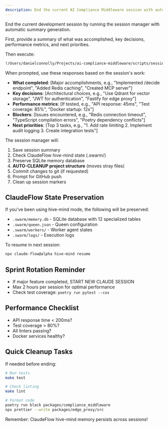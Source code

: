 ```yaml
---
description: End the current AI Compliance Middleware session with automatic summary and ClaudeFlow state preservation
---
```


End the current development session by running the session manager with automatic summary generation.

First, provide a summary of what was accomplished, key decisions, performance metrics, and next priorities.

Then execute:
```bash
!/Users/danielconnolly/Projects/ai-compliance-middleware/scripts/session-manager.sh end
```

When prompted, use these responses based on the session's work:
- **What completed**: [Major accomplishments, e.g., "Implemented /decide endpoint", "Added Redis caching", "Created MCP server"]
- **Key decisions**: [Architectural choices, e.g., "Use Qdrant for vector storage", "JWT for authentication", "Fastify for edge proxy"]
- **Performance metrics**: [If tested, e.g., "API response: 45ms", "Test coverage: 85%", "Docker startup: 12s"]
- **Blockers**: [Issues encountered, e.g., "Redis connection timeout", "TypeScript compilation errors", "Poetry dependency conflicts"]
- **Next priorities**: [Top 3 tasks, e.g., "1. Add rate limiting 2. Implement audit logging 3. Create integration tests"]

The session manager will:
1. Save session summary
2. Check ClaudeFlow hive-mind state (.swarm/)
3. Preserve SQLite memory database
4. **AUTO-CLEANUP project structure** (moves stray files)
5. Commit changes to git (if requested)
6. Prompt for GitHub push
7. Clean up session markers

## ClaudeFlow State Preservation

If you've been using hive-mind mode, the following will be preserved:
- `.swarm/memory.db` - SQLite database with 12 specialized tables
- `.swarm/queen.json` - Queen configuration
- `.swarm/workers/` - Worker agent states
- `.swarm/logs/` - Execution logs

To resume in next session:
```bash
npx claude-flow@alpha hive-mind resume
```

## Sprint Rotation Reminder
- If major feature completed, START NEW CLAUDE SESSION
- Max 2 hours per session for optimal performance
- Check test coverage: `poetry run pytest --cov`

## Performance Checklist
- API response time < 200ms?
- Test coverage > 80%?
- All linters passing?
- Docker services healthy?

## Quick Cleanup Tasks
If needed before ending:
```bash
# Run tests
make test

# Check linting
make lint

# Format code
poetry run black packages/compliance_middleware
npx prettier --write packages/edge_proxy/src
```

Remember: ClaudeFlow hive-mind memory persists across sessions!